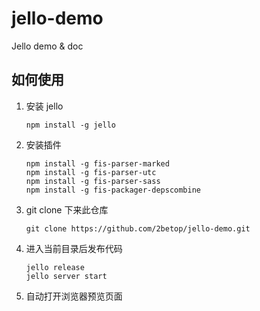 jello-demo
==========

Jello demo &amp; doc

## 如何使用

1. 安装 jello

    ```
    npm install -g jello
    ```
2. 安装插件

    ```
    npm install -g fis-parser-marked
    npm install -g fis-parser-utc
    npm install -g fis-parser-sass
    npm install -g fis-packager-depscombine
    ```
3. git clone 下来此仓库

    ```
    git clone https://github.com/2betop/jello-demo.git
    ```
4. 进入当前目录后发布代码

    ```
    jello release
    jello server start
    ```
4. 自动打开浏览器预览页面
